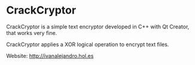# CrackCryptor

CrackCryptor is a simple text encryptor developed in C++ with Qt Creator, that works very fine.

CrackCryptor applies a XOR logical operation to encrypt text files.

Website: http://ivanalejandro.hol.es
